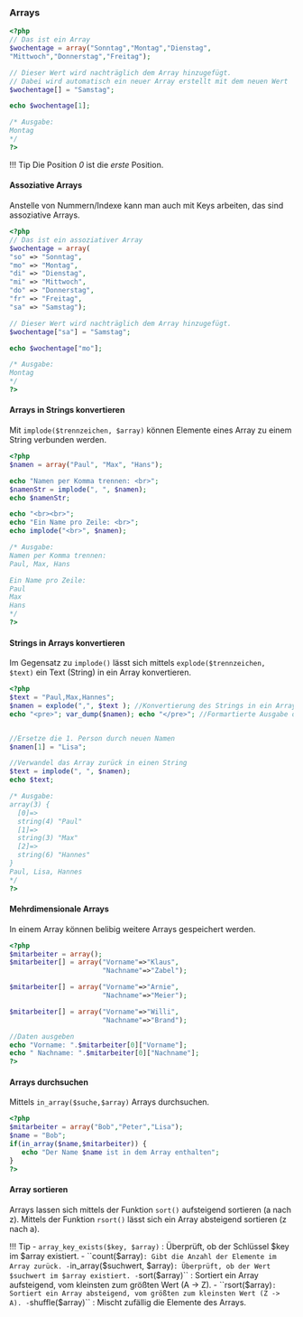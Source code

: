 ### Arrays
````php
<?php
// Das ist ein Array
$wochentage = array("Sonntag","Montag","Dienstag",
"Mittwoch","Donnerstag","Freitag");

// Dieser Wert wird nachträglich dem Array hinzugefügt.
// Dabei wird automatisch ein neuer Array erstellt mit dem neuen Wert
$wochentage[] = "Samstag";

echo $wochentage[1];

/* Ausgabe:
Montag
*/
?>
````

!!! Tip
    Die Position *0* ist die *erste* Position.


#### Assoziative Arrays
Anstelle von Nummern/Indexe kann man auch mit Keys arbeiten, das sind assoziative Arrays.

````php
<?php
// Das ist ein assoziativer Array
$wochentage = array(
"so" => "Sonntag",
"mo" => "Montag",
"di" => "Dienstag",
"mi" => "Mittwoch",
"do" => "Donnerstag",
"fr" => "Freitag",
"sa" => "Samstag");

// Dieser Wert wird nachträglich dem Array hinzugefügt.
$wochentage["sa"] = "Samstag";

echo $wochentage["mo"];

/* Ausgabe:
Montag
*/
?>
````

#### Arrays in Strings konvertieren
Mit ``implode($trennzeichen, $array)`` können Elemente eines Array zu einem String verbunden werden.

````php
<?php
$namen = array("Paul", "Max", "Hans");

echo "Namen per Komma trennen: <br>";
$namenStr = implode(", ", $namen);
echo $namenStr; 

echo "<br><br>";
echo "Ein Name pro Zeile: <br>";
echo implode("<br>", $namen);

/* Ausgabe:
Namen per Komma trennen:
Paul, Max, Hans

Ein Name pro Zeile:
Paul
Max
Hans
*/
?>
````

#### Strings in Arrays konvertieren
Im Gegensatz zu ``implode()``  lässt sich mittels ``explode($trennzeichen, $text)``  ein Text (String) in ein Array konvertieren.

````php
<?php
$text = "Paul,Max,Hannes";
$namen = explode(",", $text ); //Konvertierung des Strings in ein Array
echo "<pre>"; var_dump($namen); echo "</pre>"; //Formartierte Ausgabe des Arrays


//Ersetze die 1. Person durch neuen Namen
$namen[1] = "Lisa";

//Verwandel das Array zurück in einen String
$text = implode(", ", $namen);
echo $text;

/* Ausgabe:
array(3) {
  [0]=>
  string(4) "Paul"
  [1]=>
  string(3) "Max"
  [2]=>
  string(6) "Hannes"
}
Paul, Lisa, Hannes
*/
?>
````

#### Mehrdimensionale Arrays
In einem Array können belibig weitere Arrays gespeichert werden.
````php
<?php
$mitarbeiter = array();
$mitarbeiter[] = array("Vorname"=>"Klaus",
                       "Nachname"=>"Zabel");

$mitarbeiter[] = array("Vorname"=>"Arnie",
                       "Nachname"=>"Meier");

$mitarbeiter[] = array("Vorname"=>"Willi",
                       "Nachname"=>"Brand");

//Daten ausgeben
echo "Vorname: ".$mitarbeiter[0]["Vorname"];
echo " Nachname: ".$mitarbeiter[0]["Nachname"];
?>
````

#### Arrays durchsuchen
Mittels ``in_array($suche,$array)`` Arrays durchsuchen.

````php
<?php
$mitarbeiter = array("Bob","Peter","Lisa");
$name = "Bob";
if(in_array($name,$mitarbeiter)) {
   echo "Der Name $name ist in dem Array enthalten";
}
?>
````

#### Array sortieren
Arrays lassen sich mittels der Funktion ``sort()``  aufsteigend sortieren (a nach z). Mittels der Funktion ``rsort()``  lässt sich ein Array absteigend sortieren (z nach a).

!!! Tip
    - ``array_key_exists($key, $array)`` : Überprüft, ob der Schlüssel $key im $array existiert.
    - ``count($array)`` : Gibt die Anzahl der Elemente im Array zurück.
    - ``in_array($suchwert, $array)`` : Überprüft, ob der Wert $suchwert im $array existiert.
    - ``sort($array)`` : Sortiert ein Array aufsteigend, vom kleinsten zum größten Wert (A -> Z).
    - ``rsort($array)`` : Sortiert ein Array absteigend, vom größten zum kleinsten Wert (Z -> A).
    - ``shuffle($array)`` : Mischt zufällig die Elemente des Arrays.